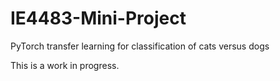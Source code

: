 # IE4483-Mini-Project
PyTorch transfer learning for classification of cats versus dogs

This is a work in progress.
